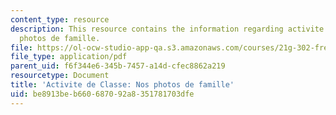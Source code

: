 ```yaml
---
content_type: resource
description: This resource contains the information regarding activite de Classe nos
  photos de famille.
file: https://ol-ocw-studio-app-qa.s3.amazonaws.com/courses/21g-302-french-ii-fall-2004/be8913beb660687092a8351781703dfe_MIT21G_302_F04_famille_E.pdf
file_type: application/pdf
parent_uid: f6f344e6-345b-7457-a14d-cfec8862a219
resourcetype: Document
title: 'Activite de Classe: Nos photos de famille'
uid: be8913be-b660-6870-92a8-351781703dfe
---
```

